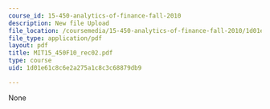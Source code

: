 ```yaml
---
course_id: 15-450-analytics-of-finance-fall-2010
description: New file Upload
file_location: /coursemedia/15-450-analytics-of-finance-fall-2010/1d01e61c8c6e2a275a1c8c3c68879db9_MIT15_450F10_rec02.pdf
file_type: application/pdf
layout: pdf
title: MIT15_450F10_rec02.pdf
type: course
uid: 1d01e61c8c6e2a275a1c8c3c68879db9

---
```

None